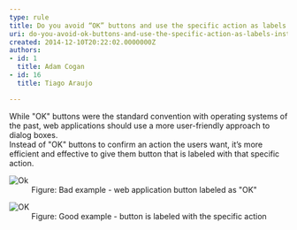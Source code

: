 ```yaml
---
type: rule
title: Do you avoid “OK” buttons and use the specific action as labels instead?
uri: do-you-avoid-ok-buttons-and-use-the-specific-action-as-labels-instead
created: 2014-12-10T20:22:02.0000000Z
authors:
- id: 1
  title: Adam Cogan
- id: 16
  title: Tiago Araujo

---
```


 While "OK" buttons were the standard convention with operating systems of the past, web applications should use a more user-friendly approach to dialog boxes.<br>Instead of "OK" buttons to confirm an action the users want, it’s more efficient and effective to give them button that is labeled with that specific action.<br> <dl class="badImage"><dt>​<img src="/PublishingImages/OKBadExample.png" alt="Ok"></dt><dd>Figure&#58; Bad example - web application&#160;button labeled as&#160;&quot;OK&quot;</dd></dl><dl class="goodImage"><dt>​<img src="/PublishingImages/OKGoodExample.png" alt="OK"></dt><dd>Figure&#58; Good example -&#160;button is labeled with the specific action​</dd></dl>​​​​​  
